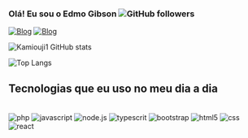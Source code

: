 ### Olá! Eu sou o Edmo Gibson                 ![GitHub followers](https://img.shields.io/github/followers/Kamiouji1?style=social)

[![Blog](https://img.shields.io/badge/LinkedIn-0077B5?style=for-the-badge&logo=linkedin&logoColor=white)](https://www.linkedin.com/in/edmogc/)
[![Blog](https://img.shields.io/badge/Instagram-E4405F?style=for-the-badge&logo=instagram&logoColor=white)](https://www.instagram.com/edmogibson/)

![Kamiouji1 GitHub stats](https://github-readme-stats.vercel.app/api?username=kamiouji1&show_icons=true&theme=radical)

![Top Langs](https://github-readme-stats.vercel.app/api/top-langs/?username=kamiouji1&layout=compact)

## Tecnologias que eu uso no meu dia a dia

<div style="display: inline_block"><br/>
    <img align="center" alt="php" src="https://img.shields.io/badge/PHP-777BB4?style=for-the-badge&logo=php&logoColor=white"/>
    <img align="center" alt="javascript" src="https://img.shields.io/badge/JavaScript-F7DF1E?style=for-the-badge&logo=javascript&logoColor=black"/>
    <img align="center" alt="node.js" src="https://img.shields.io/badge/Node.js-43853D?style=for-the-badge&logo=node.js&logoColor=white"/>
    <img align="center" alt="typescrit" src="https://img.shields.io/badge/typescrit-3178c6?style=for-the-badge&logo=typescrit&logoColor=white"/>
    <img align="center" alt="bootstrap" src="https://img.shields.io/badge/Bootstrap-563D7C?style=for-the-badge&logo=bootstrap&logoColor=white"/>
    <img align="center" alt="html5" src="https://img.shields.io/badge/HTML5-E34F26?style=for-the-badge&logo=html5&logoColor=white"/>
    <img align="center" alt="css" src="https://img.shields.io/badge/CSS-239120?&style=for-the-badge&logo=css3&logoColor=white"/>
    <img align="center" alt="react" src="https://img.shields.io/badge/React-58C4DC?&style=for-the-badge&logo=react&logoColor=white"/>
</div>

